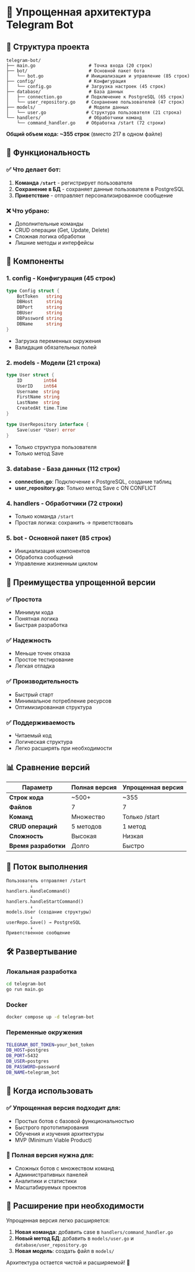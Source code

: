# 🎯 Упрощенная архитектура Telegram Bot

## 📁 Структура проекта

```
telegram-bot/
├── main.go                    # Точка входа (20 строк)
├── bot/                       # Основной пакет бота
│   └── bot.go                # Инициализация и управление (85 строк)
├── config/                    # Конфигурация
│   └── config.go             # Загрузка настроек (45 строк)
├── database/                  # База данных
│   ├── connection.go         # Подключение к PostgreSQL (65 строк)
│   └── user_repository.go    # Сохранение пользователей (47 строк)
├── models/                    # Модели данных
│   └── user.go               # Структура пользователя (21 строка)
└── handlers/                  # Обработчики команд
    └── command_handler.go    # Обработка /start (72 строки)
```

**Общий объем кода: ~355 строк** (вместо 217 в одном файле)

## 🎯 Функциональность

### ✅ **Что делает бот:**

1. **Команда `/start`** - регистрирует пользователя
2. **Сохранение в БД** - сохраняет данные пользователя в PostgreSQL
3. **Приветствие** - отправляет персонализированное сообщение

### ❌ **Что убрано:**

- Дополнительные команды
- CRUD операции (Get, Update, Delete)
- Сложная логика обработки
- Лишние методы и интерфейсы

## 🔧 Компоненты

### 1. **config** - Конфигурация (45 строк)

```go
type Config struct {
    BotToken   string
    DBHost     string
    DBPort     string
    DBUser     string
    DBPassword string
    DBName     string
}
```

- Загрузка переменных окружения
- Валидация обязательных полей

### 2. **models** - Модели (21 строка)

```go
type User struct {
    ID        int64
    UserID    int64
    Username  string
    FirstName string
    LastName  string
    CreatedAt time.Time
}

type UserRepository interface {
    Save(user *User) error
}
```

- Только структура пользователя
- Только метод Save

### 3. **database** - База данных (112 строк)

- **connection.go**: Подключение к PostgreSQL, создание таблиц
- **user_repository.go**: Только метод Save с ON CONFLICT

### 4. **handlers** - Обработчики (72 строки)

- Только команда `/start`
- Простая логика: сохранить → приветствовать

### 5. **bot** - Основной пакет (85 строк)

- Инициализация компонентов
- Обработка сообщений
- Управление жизненным циклом

## 🚀 Преимущества упрощенной версии

### ✅ **Простота**

- Минимум кода
- Понятная логика
- Быстрая разработка

### ✅ **Надежность**

- Меньше точек отказа
- Простое тестирование
- Легкая отладка

### ✅ **Производительность**

- Быстрый старт
- Минимальное потребление ресурсов
- Оптимизированная структура

### ✅ **Поддерживаемость**

- Читаемый код
- Логическая структура
- Легко расширять при необходимости

## 📊 Сравнение версий

| Параметр             | Полная версия | Упрощенная версия |
| -------------------- | ------------- | ----------------- |
| **Строк кода**       | ~500+         | ~355              |
| **Файлов**           | 7             | 7                 |
| **Команд**           | Множество     | Только /start     |
| **CRUD операций**    | 5 методов     | 1 метод           |
| **Сложность**        | Высокая       | Низкая            |
| **Время разработки** | Долго         | Быстро            |

## 🔄 Поток выполнения

```
Пользователь отправляет /start
         ↓
handlers.HandleCommand()
         ↓
handlers.handleStartCommand()
         ↓
models.User (создание структуры)
         ↓
userRepo.Save() → PostgreSQL
         ↓
Приветственное сообщение
```

## 🛠️ Развертывание

### Локальная разработка

```bash
cd telegram-bot
go run main.go
```

### Docker

```bash
docker compose up -d telegram-bot
```

### Переменные окружения

```bash
TELEGRAM_BOT_TOKEN=your_bot_token
DB_HOST=postgres
DB_PORT=5432
DB_USER=postgres
DB_PASSWORD=password
DB_NAME=telegram_bot
```

## 🎯 Когда использовать

### ✅ **Упрощенная версия подходит для:**

- Простых ботов с базовой функциональностью
- Быстрого прототипирования
- Обучения и изучения архитектуры
- MVP (Minimum Viable Product)

### 🔄 **Полная версия нужна для:**

- Сложных ботов с множеством команд
- Административных панелей
- Аналитики и статистики
- Масштабируемых проектов

## 🚀 Расширение при необходимости

Упрощенная версия легко расширяется:

1. **Новая команда**: добавить case в `handlers/command_handler.go`
2. **Новый метод БД**: добавить в `models/user.go` и `database/user_repository.go`
3. **Новая модель**: создать файл в `models/`

Архитектура остается чистой и расширяемой! 🎊
